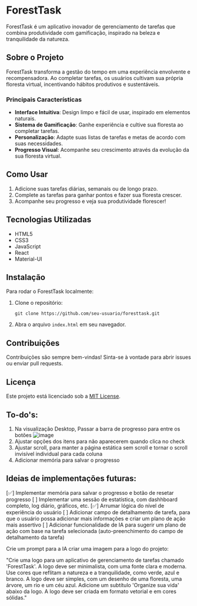 # ForestTask

ForestTask é um aplicativo inovador de gerenciamento de tarefas que combina produtividade com gamificação, inspirado na beleza e tranquilidade da natureza.

## Sobre o Projeto

ForestTask transforma a gestão do tempo em uma experiência envolvente e recompensadora. Ao completar tarefas, os usuários cultivam sua própria floresta virtual, incentivando hábitos produtivos e sustentáveis.

### Principais Características

- **Interface Intuitiva**: Design limpo e fácil de usar, inspirado em elementos naturais.
- **Sistema de Gamificação**: Ganhe experiência e cultive sua floresta ao completar tarefas.
- **Personalização**: Adapte suas listas de tarefas e metas de acordo com suas necessidades.
- **Progresso Visual**: Acompanhe seu crescimento através da evolução da sua floresta virtual.

## Como Usar

1. Adicione suas tarefas diárias, semanais ou de longo prazo.
2. Complete as tarefas para ganhar pontos e fazer sua floresta crescer.
3. Acompanhe seu progresso e veja sua produtividade florescer!

## Tecnologias Utilizadas

- HTML5
- CSS3
- JavaScript
- React
- Material-UI

## Instalação

Para rodar o ForestTask localmente:

1. Clone o repositório:
   ```
   git clone https://github.com/seu-usuario/foresttask.git
   ```
2. Abra o arquivo `index.html` em seu navegador.

## Contribuições

Contribuições são sempre bem-vindas! Sinta-se à vontade para abrir issues ou enviar pull requests.

## Licença

Este projeto está licenciado sob a [MIT License](LICENSE).


To-do's:
- 
1. Na visualização Desktop, Passar a barra de progresso para entre os botões ![image](https://github.com/user-attachments/assets/27b637aa-648d-467e-9a33-f60c9e92c9c4)
2. Ajustar opções dos itens para não aparecerem quando clica no check
3. Ajustar scroll, para manter a página estática sem scroll e tornar o scroll invisível individual para cada coluna
4. Adicionar memória para salvar o progresso

Ideias de implementações futuras:
-
[✅] Implementar memória para salvar o progresso e botão de resetar progresso
[  ] Implementar uma sessão de estatística, com dashhboard completo, log diário, gráficos, etc.
[✅] Arrumar lógica do nível de experiência do usuário
[  ] Adicionar campo de detalhamento de tarefa, para que o usuário possa adicionar mais informações e criar um plano de ação mais assertivo
[  ] Adicionar funcionalidade de IA para sugerir um plano de ação com base na tarefa selecionada (auto-preenchimento do campo de detalhamento da tarefa)

Crie um prompt para a IA criar uma imagem para a logo do projeto:

"Crie uma logo para um aplicativo de gerenciamento de tarefas chamado 'ForestTask'. A logo deve ser minimalista, com uma fonte clara e moderna. Use cores que reflitam a natureza e a tranquilidade, como verde, azul e branco. A logo deve ser simples, com um desenho de uma floresta, uma árvore, um rio e um céu azul. Adicione um subtítulo 'Organize sua vida' abaixo da logo. A logo deve ser criada em formato vetorial e em cores sólidas."